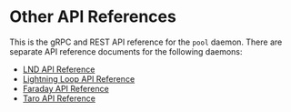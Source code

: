 # Other API References

This is the gRPC and REST API reference for the `pool` daemon. There are separate API reference documents for the
following daemons:

- [LND API Reference](https://api.lightning.community/)
- [Lightning Loop API Reference](https://lightning.engineering/loopapi/)
- [Faraday API Reference](https://api.lightning.community/faraday.html)
- [Taro API Reference](https://lightning.engineering/taroapi/)

<br/><br/><br/>
